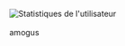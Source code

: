 ![Statistiques de l'utilisateur](https://github-readme-stats.vercel.app/api?username=ashokaas&show_icons=true&count_private=true)
<br><br>
amogus
